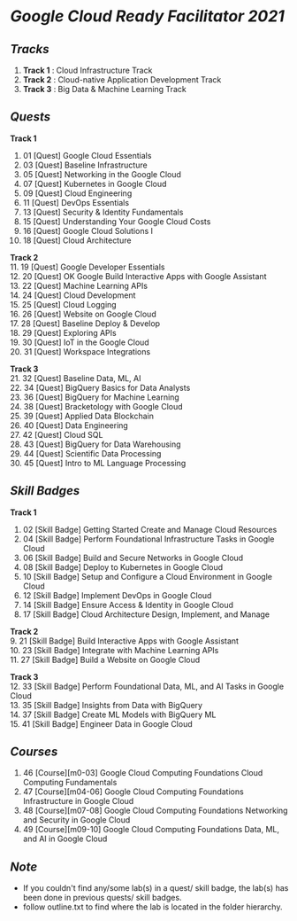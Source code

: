 # ***Google Cloud Ready Facilitator 2021***



## *Tracks*
 1. **Track 1** : Cloud Infrastructure Track
 2. **Track 2** : Cloud-native Application Development Track
 3. **Track 3** : Big Data & Machine Learning Track





## *Quests*
**Track 1**  
 1. 01 [Quest] Google Cloud Essentials
 2. 03 [Quest] Baseline Infrastructure
 3. 05 [Quest] Networking in the Google Cloud
 4. 07 [Quest] Kubernetes in Google Cloud
 5. 09 [Quest] Cloud Engineering
 6. 11 [Quest] DevOps Essentials
 7. 13 [Quest] Security & Identity Fundamentals
 8. 15 [Quest] Understanding Your Google Cloud Costs
 9. 16 [Quest] Google Cloud Solutions I
 10. 18 [Quest] Cloud Architecture

**Track 2**  
 11. 19 [Quest] Google Developer Essentials  
 12. 20 [Quest] OK Google Build Interactive Apps with Google Assistant  
 13. 22 [Quest] Machine Learning APIs  
 14. 24 [Quest] Cloud Development  
 15. 25 [Quest] Cloud Logging  
 16. 26 [Quest] Website on Google Cloud  
 17. 28 [Quest] Baseline Deploy & Develop  
 18. 29 [Quest] Exploring APIs  
 19. 30 [Quest] IoT in the Google Cloud  
 20. 31 [Quest] Workspace Integrations  

**Track 3**  
 21. 32 [Quest] Baseline Data, ML, AI  
 22. 34 [Quest] BigQuery Basics for Data Analysts  
 23. 36 [Quest] BigQuery for Machine Learning  
 24. 38 [Quest] Bracketology with Google Cloud  
 25. 39 [Quest] Applied Data Blockchain  
 26. 40 [Quest] Data Engineering  
 27. 42 [Quest] Cloud SQL  
 28. 43 [Quest] BigQuery for Data Warehousing  
 29. 44 [Quest] Scientific Data Processing  
 30. 45 [Quest] Intro to ML Language Processing  





## *Skill Badges*
**Track 1**  
 1. 02 [Skill Badge] Getting Started Create and Manage Cloud Resources
 2. 04 [Skill Badge] Perform Foundational Infrastructure Tasks in Google Cloud
 3. 06 [Skill Badge] Build and Secure Networks in Google Cloud
 4. 08 [Skill Badge] Deploy to Kubernetes in Google Cloud
 5. 10 [Skill Badge] Setup and Configure a Cloud Environment in Google Cloud
 6. 12 [Skill Badge] Implement DevOps in Google Cloud
 7. 14 [Skill Badge] Ensure Access & Identity in Google Cloud
 8. 17 [Skill Badge] Cloud Architecture Design, Implement, and Manage

**Track 2**  
 9. 21 [Skill Badge] Build Interactive Apps with Google Assistant  
 10. 23 [Skill Badge] Integrate with Machine Learning APIs  
 11. 27 [Skill Badge] Build a Website on Google Cloud  

**Track 3**  
 12. 33 [Skill Badge] Perform Foundational Data, ML, and AI Tasks in Google Cloud  
 13. 35 [Skill Badge] Insights from Data with BigQuery  
 14. 37 [Skill Badge]  Create ML Models with BigQuery ML  
 15. 41 [Skill Badge] Engineer Data in Google Cloud  



## *Courses*
 1. 46 [Course][m0-03] Google Cloud Computing Foundations Cloud Computing Fundamentals  
 2. 47 [Course][m04-06] Google Cloud Computing Foundations Infrastructure in Google Cloud  
 3. 48 [Course][m07-08] Google Cloud Computing Foundations Networking and Security in Google Cloud  
 4. 49 [Course][m09-10] Google Cloud Computing Foundations Data, ML, and AI in Google Cloud  


## *Note*  
 - If you couldn't find any/some lab(s) in a quest/ skill badge, the lab(s) has been done in previous quests/ skill badges.  
 - follow outline.txt to find where the lab is located in the folder hierarchy.  